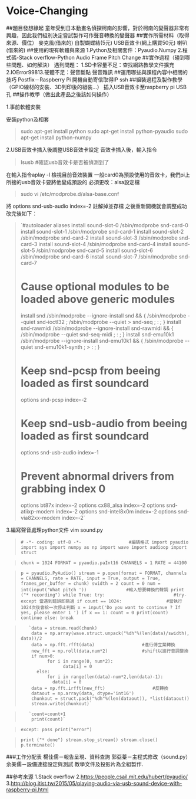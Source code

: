 # Voice-Changing
##題目發想緣起
	童年受到日本動畫名偵探柯南的影響，對於柯南的變聲器非常有興趣，因此我們組別決定嘗試製作可作聲音轉換的變聲器
##實作所需材料（取得來源、價位）
	麥克風(借來的)
	自製蝴蝶結(5元)
	USB音效卡(網上購買50元)
	喇叭(借來的)
##使用的現有軟體與來源
	1.Python及相關套件：Pyaudio.Numpy
	2.程式碼-Stack overflow-Python Audio Frame Pitch Change
##實作過程（碰到哪些問題、如何解決）
	遇到問題：
1.SD卡容量不足：查找網路教學文件擴充
2.IOError99813.硬體不足：聲音斷點
聲音雜訊
##運用哪些與課程內容中相關的技巧
	Postfix－Raspberry Pi 開機自動寄信取得IP
	ssh
##組裝過程及製作教學（GPIO線材的安裝、3D列印後的組裝...）
	插入USB音效卡至raspberry pi USB孔
##操作教學（做出此產品之後該如何操作）
	
1.事前軟體安裝

安裝python及相套
> sudo apt-get install python
> sudo apt-get install python-pyaudio
> sudo apt-get install python-numpy

2.USB音效卡插入後調整USB音效卡設定
音效卡插入後，輸入指令
> lsusb		#確認usb音效卡是否被偵測到了

在輸入指令aplay -l 檢視目前音效裝置
一般card0為預設使用的音效卡，我們pi上所接的usb音效卡要將他變成預設的
必須更改：alsa設定檔
> sudo vi /etc/modprobe.d/alsa-base.conf

將
options snd-usb-audio index=-2  註解掉並存檔
之後重新開機就會調整成功
	改完後如下：
> `#autoloader aliases
> install sound-slot-0 /sbin/modprobe snd-card-0
> install sound-slot-1 /sbin/modprobe snd-card-1
> install sound-slot-2 /sbin/modprobe snd-card-2
> install sound-slot-3 /sbin/modprobe snd-card-3
> install sound-slot-4 /sbin/modprobe snd-card-4
> install sound-slot-5 /sbin/modprobe snd-card-5
> install sound-slot-6 /sbin/modprobe snd-card-6
> install sound-slot-7 /sbin/modprobe snd-card-7
> # Cause optional modules to be loaded above generic modules
> install snd /sbin/modprobe --ignore-install snd && { /sbin/modprobe --quiet snd-ioctl32 ; /sbin/modprobe --quiet > snd-seq ; : ; }
> install snd-rawmidi /sbin/modprobe --ignore-install snd-rawmidi && { /sbin/modprobe --quiet snd-seq-midi ; : ; }
> install snd-emu10k1 /sbin/modprobe --ignore-install snd-emu10k1 && { /sbin/modprobe --quiet snd-emu10k1-synth ; > : ; }
> # Keep snd-pcsp from beeing loaded as first soundcard
> options snd-pcsp index=-2
> # Keep snd-usb-audio from beeing loaded as first soundcard
> options snd-usb-audio index=-1
> # Prevent abnormal drivers from grabbing index 0
> options bt87x index=-2
> options cx88_alsa index=-2
> options snd-atiixp-modem index=-2
> options snd-intel8x0m index=-2
> options snd-via82xx-modem index=-2`


3.編寫聲音處理python文件
vim sound.py
> `# -*- coding: utf-8 -*-					#編碼格式
> import pyaudio
> import sys
> import numpy as np
> import wave
> import audioop
> import struct`

> `chunk = 1024
> FORMAT = pyaudio.paInt16
> CHANNELS = 1
> RATE = 44100`
    
> `p = pyaudio.PyAudio()
> stream = p.open(format = FORMAT,
>                 channels = CHANNELS,
>                 rate = RATE,
>                 input = True,
>                 output = True,
>                 frames_per_buffer = chunk)
> swidth = 2
> count = 0
> num = int(input('What pitch '))				#輸入想要轉換的聲調
> print ("* recording")
> while True:
>     try:							#try-except 當遇到錯誤即跳過
>         if count == 1024:					#當執行1024次後會給一次停止判斷
>             x = input('Do you want to continue ? If yes, please enter 1 ')
>             if x == 1:
>                 count = 0
>                 print(count)
>                 continue
>             else:
>                 break`

>        `data = stream.read(chunk)
>         data = np.array(wave.struct.unpack("%dh"%(len(data)/swidth), data))/2 
>         data = np.fft.rfft(data)					#進行傅立葉轉換
>         new_fft = np.roll(data,num*2)				#shift以進行音調變換
>         if num>0:
>               for i in range(0, num*2):
>                     data[i] = 0
>           else:
>               for i in range(len(data)-num*2,len(data)-1):
>                 data[i] = 0
>         data = np.fft.irfft(new_fft)					#反轉換
>         dataout = np.array(data, dtype='int16')
>         chunkout = struct.pack("%dh"%(len(dataout)), *list(dataout)) 
>         stream.write(chunkout)`

>        `count=count+1
>         print(count)`

>    `except:
>         pass
>         print("error")`

> `print ("* done")
> stream.stop_stream()
> stream.close()
> p.terminate()`

###工作分配表
	楊佳儒－報告呈現、資料查詢
	郭亞蓁－主程式修改（sound.py）
余美儒－設備連接設定與測試
教學文件及投影片為全組製作.

##參考來源
	1.Stack overflow
	2.https://people.csail.mit.edu/hubert/pyaudio/
	3.http://blog.itist.tw/2015/05/playing-audio-via-usb-sound-device-with-raspberry-pi.html
